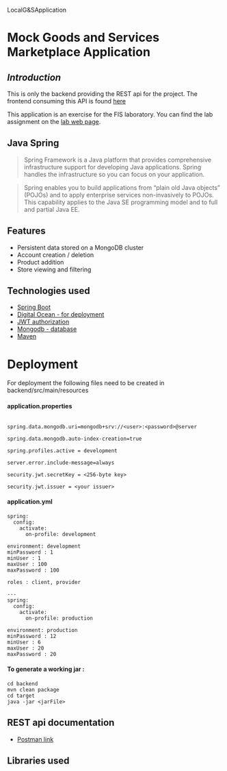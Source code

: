LocalG&SApplication

# **Mock Goods and Services Marketplace Application**

## _Introduction_
This is only the backend providing the REST api for the project. The frontend consuming this API is found [here](https://github.com/Ioan01/G-SFrontend)

This application is an exercise for the FIS laboratory. You can find the lab assignment on the [lab web page](http://labs.cs.upt.ro/~oose/pmwiki.php/FSE/LAB2019).



## Java Spring

>Spring Framework is a Java platform that provides comprehensive infrastructure support for developing Java applications. Spring handles the infrastructure so you can focus on your application.

>Spring enables you to build applications from “plain old Java objects” (POJOs) and to apply enterprise services non-invasively to POJOs. This capability applies to the Java SE programming model and to full and partial Java EE.




## Features
 - Persistent data stored on a MongoDB cluster
 - Account creation / deletion
 - Product addition
 - Store viewing and filtering

## Technologies used
- [Spring Boot](https://spring.io/projects/spring-boot)
- [Digital Ocean - for deployment](https://www.digitalocean.com/)
- [JWT authorization](https://jwt.io/)
- [Mongodb - database](https://www.mongodb.com/)
- [Maven](https://maven.apache.org/)

# Deployment

For deployment the following files need to be created in backend/src/main/resources

#### application.properties 

```

spring.data.mongodb.uri=mongodb+srv://<user>:<password>@server

spring.data.mongodb.auto-index-creation=true

spring.profiles.active = development

server.error.include-message=always

security.jwt.secretKey = <256-byte key>

security.jwt.issuer = <your issuer>
```
#### application.yml

```
spring:
  config:
    activate:
      on-profile: development

environment: development
minPassword : 1
minUser : 1
maxUser : 100
maxPassword : 100

roles : client, provider

---
spring:
  config:
    activate:
      on-profile: production

environment: production
minPassword : 12
minUser : 6
maxUser : 20
maxPassword : 20
```

#### To generate a working jar : 


```
cd backend
mvn clean package
cd target
java -jar <jarFile>
```

## REST api documentation
- [Postman link]()

## Libraries used

